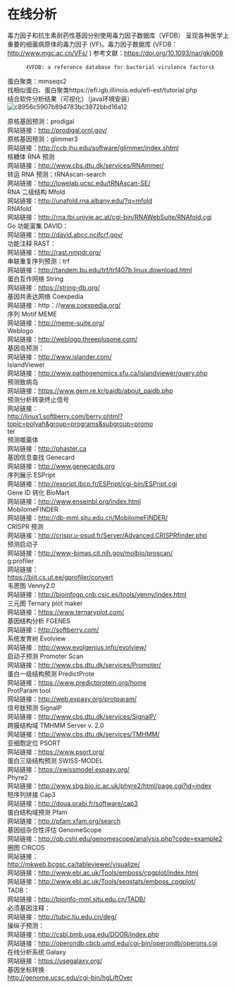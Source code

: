 # 在线分析  


毒力因子和抗生素耐药性基因分别使用毒力因子数据库（VFDB）  呈现各种医学上重要的细菌病原体的毒力因子 (VF)。毒力因子数据库 (VFDB： http://www.mgc.ac.cn/VFs/ ) 
参考文献：https://doi.org/10.1093/nar/gki008
        
        
        
        
        
          《VFDB: a reference database for bacterial virulence factors》

蛋白聚类：mmseqs2  
找相似蛋白、蛋白聚类https://efi.igb.illinois.edu/efi-est/tutorial.php  
结合软件分析结果（可视化）（java环境安装）![c8956c5907b894783bc3872bbd16a12](https://github.com/user-attachments/assets/1e0fbd0c-102c-4995-83e3-15b678291e25)  

原核基因预测：prodigal  
网站链接：http://prodigal.ornl.gov/  
原核基因预测：glimmer3  
网站链接：http://ccb.jhu.edu/software/glimmer/index.shtml  
核糖体 RNA 预测  
网站链接：http://www.cbs.dtu.dk/services/RNAmmer/  
转运 RNA 预测：tRNAscan-search  
网站链接：http://lowelab.ucsc.edu/tRNAscan-SE/  
RNA 二级结构 Mfold  
网站链接：http://unafold.rna.albany.edu/?q=mfold  
RNAfold  
网站链接：http://rna.tbi.univie.ac.at/cgi-bin/RNAWebSuite/RNAfold.cgi  
Go 功能富集 DAVID：  
网站链接：http://david.abcc.ncifcrf.gov/  
功能注释 RAST：  
网站链接：http://rast.nmpdr.org/  
串联重复序列预测：trf  
网站链接：http://tandem.bu.edu/trf/trf407b.linux.download.html  
蛋白互作网络 String  
网站链接：https://string-db.org/  
基因共表达网络 Coexpedia  
网站链接：http：//www.coexpedia.org/  
序列 Motif MEME  
网站链接：http://meme-suite.org/   
Weblogo  
网站链接：http://weblogo.threeplusone.com/  
基因岛预测：  
网站链接：http://www.islander.com/  
IslandViewer  
网站链接：http://www.pathogenomics.sfu.ca/islandviewer/query.php  
预测致病岛  
网站链接：https://www.gem.re.kr/paidb/about_paidb.php  
预测分析转录终止信号  
网站链接：  
http://linux1.softberry.com/berry.phtml?topic=polyah&group=programs&subgroup=promo  
ter  
预测噬菌体   
网站链接：http://phaster.ca    
基因信息查找 Genecard   
网站链接：http://www.genecards.org   
序列展示 ESPript  
网站链接：http://espript.ibcp.fr/ESPript/cgi-bin/ESPript.cgi  
Gene ID 转化 BioMart  
网站链接：http://www.ensembl.org/index.html  
MobilomeFINDER  
网站链接：http://db-mml.sjtu.edu.cn/MobilomeFINDER/  
CRISPR 预测  
网站链接：http://crispr.u-psud.fr/Server/Advanced.CRISPRfinder.php  
预测启动子  
网站链接：http://www-bimas.cit.nih.gov/molbio/proscan/   
g:profiler     
网站链接：   
https://biit.cs.ut.ee/gprofiler/convert   
韦恩图 Venny2.0   
网站链接：http://bioinfogp.cnb.csic.es/tools/venny/index.html   
三元图 Ternary plot maker   
网站链接：https://www.ternaryplot.com/   
基因结构分析 FGENES   
网站链接：http://softberry.com/   
系统发育树 Evolview   
网站链接：http://www.evolgenius.info/evolview/   
启动子预测 Promoter Scan   
网站链接：http://www.cbs.dtu.dk/services/Promoter/   
蛋白一级结构预测 PredictProte   
网站链接：https://www.predictprotein.org/home   
ProtParam tool   
网站链接：http://web.expasy.org/protparam/   
信号肽预测 SignalP   
网站链接：http://www.cbs.dtu.dk/services/SignalP/   
跨膜结构域 TMHMM Server v. 2.0     
网站链接：http://www.cbs.dtu.dk/services/TMHMM/   
亚细胞定位 PSORT   
网站链接：https://www.psort.org/   
蛋白三级结构预测 SWISS-MODEL      
网站链接：https://swissmodel.expasy.org/   
Phyre2   
网站链接：http://www.sbg.bio.ic.ac.uk/phyre2/html/page.cgi?id=index   
短序列拼接 Cap3   
网站链接：http://doua.prabi.fr/software/cap3   
蛋白结构域预测 Pfam   
网站链接：http://pfam.xfam.org/search   
基因组杂合性评估 GenomeScope   
网站链接：http://qb.cshl.edu/genomescope/analysis.php?code=example2   
圈图 CIRCOS   
网站链接：   
http://mkweb.bcgsc.ca/tableviewer/visualize/   
网站链接：http://www.ebi.ac.uk/Tools/emboss/cpgplot/index.html   
网站链接：http://www.ebi.ac.uk/Tools/seqstats/emboss_cpgplot/   
TADB：   
网站链接：http://bioinfo-mml.sjtu.edu.cn/TADB/   
必须基因注释：   
网站链接：http://tubic.tju.edu.cn/deg/   
操纵子预测：   
网站链接：http://csbl.bmb.uga.edu/DOOR/index.php   
网站链接：http://operondb.cbcb.umd.edu/cgi-bin/operondb/operons.cgi   
在线分析系统 Galaxy   
网站链接：https://usegalaxy.org/   
基因坐标转换   
http://genome.ucsc.edu/cgi-bin/hgLiftOver   





